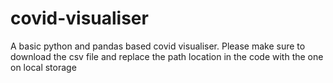 # covid-visualiser
A basic python and pandas based covid visualiser.
Please make sure to download the csv file and replace the path location in the code with the one on local storage
